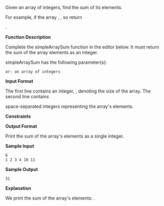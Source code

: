 Given an array of integers, find the sum of its elements.

For example, if the array
, , so return

.

**Function Description**

Complete the simpleArraySum function in the editor below. It must return the sum of the array elements as an integer.

simpleArraySum has the following parameter(s):

    ar: an array of integers

**Input Format**

The first line contains an integer,
, denoting the size of the array.
The second line contains

space-separated integers representing the array's elements.

**Constraints**

**Output Format**

Print the sum of the array's elements as a single integer.

**Sample Input**

    6
    1 2 3 4 10 11

**Sample Output**

    31

**Explanation**

We print the sum of the array's elements:
.
